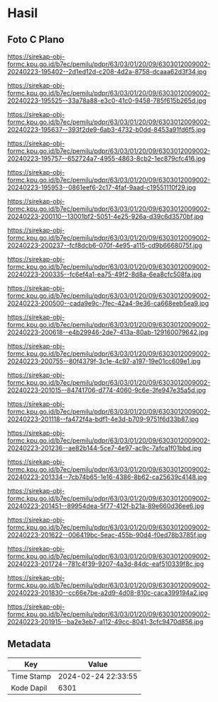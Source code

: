 # Hasil

## Foto C Plano

https://sirekap-obj-formc.kpu.go.id/b7ec/pemilu/pdpr/63/03/01/20/09/6303012009002-20240223-195402--2d1ed12d-c208-4d2a-8758-dcaaa62d3f34.jpg

https://sirekap-obj-formc.kpu.go.id/b7ec/pemilu/pdpr/63/03/01/20/09/6303012009002-20240223-195525--33a78a88-e3c0-41c0-9458-785f615b265d.jpg

https://sirekap-obj-formc.kpu.go.id/b7ec/pemilu/pdpr/63/03/01/20/09/6303012009002-20240223-195637--393f2de9-6ab3-4732-b0dd-8453a91fd6f5.jpg

https://sirekap-obj-formc.kpu.go.id/b7ec/pemilu/pdpr/63/03/01/20/09/6303012009002-20240223-195757--652724a7-4955-4863-8cb2-1ec879cfc416.jpg

https://sirekap-obj-formc.kpu.go.id/b7ec/pemilu/pdpr/63/03/01/20/09/6303012009002-20240223-195953--0861eef6-2c17-4faf-9aad-c19551110f29.jpg

https://sirekap-obj-formc.kpu.go.id/b7ec/pemilu/pdpr/63/03/01/20/09/6303012009002-20240223-200110--13001bf2-5051-4e25-926a-d39c6d3570bf.jpg

https://sirekap-obj-formc.kpu.go.id/b7ec/pemilu/pdpr/63/03/01/20/09/6303012009002-20240223-200237--fcf8dcb6-070f-4e95-a115-cd9b6668075f.jpg

https://sirekap-obj-formc.kpu.go.id/b7ec/pemilu/pdpr/63/03/01/20/09/6303012009002-20240223-200335--fc6ef4a1-ea75-49f2-8d8a-6ea8cfc508fa.jpg

https://sirekap-obj-formc.kpu.go.id/b7ec/pemilu/pdpr/63/03/01/20/09/6303012009002-20240223-200500--cada9e9c-7fec-42a4-9e36-ca668eeb5ea9.jpg

https://sirekap-obj-formc.kpu.go.id/b7ec/pemilu/pdpr/63/03/01/20/09/6303012009002-20240223-200618--e4b29946-2de7-413a-80ab-129160079642.jpg

https://sirekap-obj-formc.kpu.go.id/b7ec/pemilu/pdpr/63/03/01/20/09/6303012009002-20240223-200755--80f4379f-3c1e-4c97-a197-19e01cc609e1.jpg

https://sirekap-obj-formc.kpu.go.id/b7ec/pemilu/pdpr/63/03/01/20/09/6303012009002-20240223-201015--84741706-d774-4060-9c6e-3fe947e35a5d.jpg

https://sirekap-obj-formc.kpu.go.id/b7ec/pemilu/pdpr/63/03/01/20/09/6303012009002-20240223-201118--fa472f4a-bdf1-4e3d-b709-9751f6d33b87.jpg

https://sirekap-obj-formc.kpu.go.id/b7ec/pemilu/pdpr/63/03/01/20/09/6303012009002-20240223-201236--ae82b144-5ce7-4e97-ac9c-7afca1f01bbd.jpg

https://sirekap-obj-formc.kpu.go.id/b7ec/pemilu/pdpr/63/03/01/20/09/6303012009002-20240223-201334--7cb74b65-1e16-4386-8b62-ca25639c4148.jpg

https://sirekap-obj-formc.kpu.go.id/b7ec/pemilu/pdpr/63/03/01/20/09/6303012009002-20240223-201451--89954dea-5f77-412f-b21a-89e660d36ee6.jpg

https://sirekap-obj-formc.kpu.go.id/b7ec/pemilu/pdpr/63/03/01/20/09/6303012009002-20240223-201622--006419bc-5eac-455b-90d4-f0ed78b3785f.jpg

https://sirekap-obj-formc.kpu.go.id/b7ec/pemilu/pdpr/63/03/01/20/09/6303012009002-20240223-201724--781c4f39-9207-4a3d-84dc-eaf510339f8c.jpg

https://sirekap-obj-formc.kpu.go.id/b7ec/pemilu/pdpr/63/03/01/20/09/6303012009002-20240223-201830--cc66e7be-a2d9-4d08-810c-caca399194a2.jpg

https://sirekap-obj-formc.kpu.go.id/b7ec/pemilu/pdpr/63/03/01/20/09/6303012009002-20240223-201915--ba2e3eb7-a112-49cc-8041-3cfc9470d856.jpg


## Metadata

| Key        | Value               |
| ---------- | ------------------- |
| Time Stamp | 2024-02-24 22:33:55 |
| Kode Dapil | 6301                |



